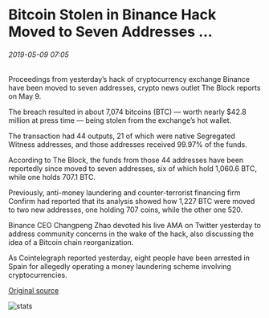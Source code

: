 # Bitcoin Stolen in Binance Hack Moved to Seven Addresses ...

###### 2019-05-09 07:05

Proceedings from yesterday’s hack of cryptocurrency exchange Binance have been moved to seven addresses, crypto news outlet The Block reports on May 9.

The breach resulted in about 7,074 bitcoins (BTC) — worth nearly $42.8 million at press time — being stolen from the exchange’s hot wallet.

The transaction had 44 outputs, 21 of which were native Segregated Witness addresses, and those addresses received 99.97% of the funds.

According to The Block, the funds from those 44 addresses have been reportedly since moved to seven addresses, six of which hold 1,060.6 BTC, while one holds 707.1 BTC.

Previously, anti-money laundering and counter-terrorist financing firm Confirm had reported that its analysis showed how 1,227 BTC were moved to two new addresses, one holding 707 coins, while the other one 520.

Binance CEO Changpeng Zhao devoted his live AMA on Twitter yesterday to address community concerns in the wake of the hack, also discussing the idea of a Bitcoin chain reorganization.

As Cointelegraph reported yesterday, eight people have been arrested in Spain for allegedly operating a money laundering scheme involving cryptocurrencies.

[Original source](https://cointelegraph.com/news/bitcoin-stolen-in-binance-hack-moved-to-seven-addresses)

![stats](https://c.statcounter.com/11760860/0/a89fa40b/1/ "stats")